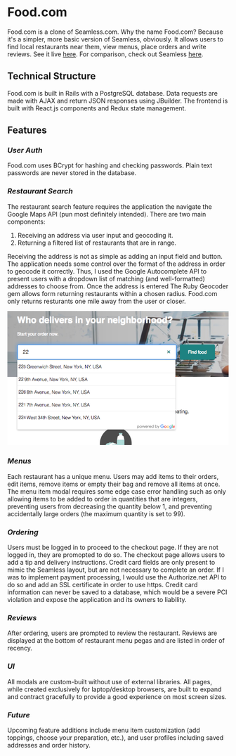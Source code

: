 

# Food.com

Food.com is a clone of Seamless.com. Why the name Food.com? Because it's a simpler, more basic version of Seamless, obviously. It allows users to find local restaurants near them, view menus, place orders and write reviews. See it live [here](https://fooddotcom.herokuapp.com/). For comparison, check out Seamless [here](http://seamless.com/).

## Technical Structure

Food.com is built in Rails with a PostgreSQL database. Data requests are made with AJAX and return JSON responses using JBuilder. The frontend is built with React.js components and Redux state management.

## Features

### *User Auth*

Food.com uses BCrypt for hashing and checking passwords. Plain text passwords are never stored in the database.

### *Restaurant Search*

The restaurant search feature requires the application the navigate the Google Maps API (pun most definitely intended). There are two main components:

1. Receiving an address via user input and geocoding it.
1. Returning a filtered list of restaurants that are in range.

Receiving the address is not as simple as adding an input field and button. The application needs some control over the format of the address in order to geocode it correctly. Thus, I used the Google Autocomplete API to present users with a dropdown list of matching (and well-formatted) addresses to choose from. Once the address is entered The Ruby Geocoder gem allows form returning restaurants within a chosen radius. Food.com only returns resturants one mile away from the user or closer.

![Search Dropdown](https://github.com/Numie/FoodDotCom/blob/master/screenshots/Screen%20Shot%202018-03-18%20at%209.41.44%20PM.png)

### *Menus*

Each restaurant has a unique menu. Users may add items to their orders, edit items, remove items or empty their bag and remove all items at once. The menu item modal requires some edge case error handling such as only allowing items to be added to order in quantities that are integers, preventing users from decreasing the quantity below 1, and preventing accidentally large orders (the maximum quantity is set to 99).

### *Ordering*

Users must be logged in to proceed to the checkout page. If they are not logged in, they are promopted to do so. The checkout page allows users to add a tip and delivery instructions. Credit card fields are only present to mimic the Seamless layout, but are not necessary to complete an order. If I was to implement payment processing, I would use the Authorize.net API to do so and add an SSL certificate in order to use https. Credit card information can never be saved to a database, which would be a severe PCI violation and expose the application and its owners to liability.

### *Reviews*

After ordering, users are prompted to review the restaurant. Reviews are displayed at the bottom of restaurant menu pegas and are listed in order of recency.

### *UI*

All modals are custom-built without use of external libraries. All pages, while created exclusively for laptop/desktop browsers, are built to expand and contract gracefully to provide a good experience on most screen sizes.

### *Future*

Upcoming feature additions include menu item customization (add toppings, choose your preparation, etc.), and user profiles including saved addresses and order history.
